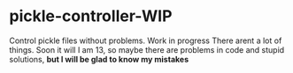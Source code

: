 # pickle-controller-WIP
Control pickle files without problems. Work in progress
There arent a lot of things. Soon it will
I am 13, so maybe there are problems in code and stupid solutions, **but I will be glad to know my mistakes**
